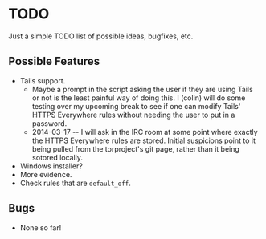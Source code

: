 # TODO
Just a simple TODO list of possible ideas, bugfixes, etc. 

## Possible Features
* Tails support. 
  * Maybe a prompt in the script asking the user if they are using Tails or not is the least painful way of doing this. I (colin) will do some testing over my upcoming break to see if one can modify Tails' HTTPS Everywhere rules without needing the user to put in a password.
  * 2014-03-17 -- I will ask in the IRC room at some point where exactly the HTTPS Everywhere rules are stored. Initial suspicions point to it being pulled from the torproject's git page, rather than it being sotored locally. 
* Windows installer?
* More evidence.
* Check rules that are `default_off`.

## Bugs
* None so far!
